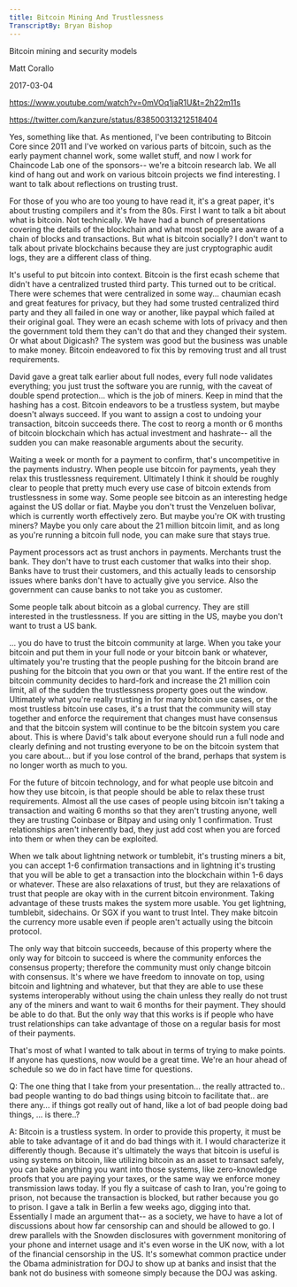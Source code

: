 ```yaml
---
title: Bitcoin Mining And Trustlessness
TranscriptBy: Bryan Bishop
---
```


Bitcoin mining and security models

Matt Corallo

2017-03-04

<https://www.youtube.com/watch?v=0mVOq1jaR1U&t=2h22m11s>

<https://twitter.com/kanzure/status/838500313212518404>

Yes, something like that. As mentioned, I've been contributing to Bitcoin Core since 2011 and I've worked on various parts of bitcoin, such as the early payment channel work, some wallet stuff, and now I work for Chaincode Lab one of the sponsors-- we're a bitcoin research lab. We all kind of hang out and work on various bitcoin projects we find interesting. I want to talk about reflections on trusting trust.

For those of you who are too young to have read it, it's a great paper, it's about trusting compilers and it's from the 80s. First I want to talk a bit about what is bitcoin. Not technically. We have had a bunch of presentations covering the details of the blockchain and what most people are aware of a chain of blocks and transactions. But what is bitcoin socially? I don't want to talk about private blockchains because they are just cryptographic audit logs, they are a different class of thing.

It's useful to put bitcoin into context. Bitcoin is the first ecash scheme that didn't have a centralized trusted third party. This turned out to be critical. There were schemes that were centralized in some way... chaumian ecash and great features for privacy, but they had some trusted centralized third party and they all failed in one way or another, like paypal which failed at their original goal. They were an ecash scheme with lots of privacy and then the government told them they can't do that and they changed their system. Or what about Digicash? The system was good but the business was unable to make money. Bitcoin endeavored to fix this by removing trust and all trust requirements.

David gave a great talk earlier about full nodes, every full node validates everything; you just trust the software you are runnig, with the caveat of double spend protection... which is the job of miners. Keep in mind that the hashing has a cost. Bitcoin endeavors to be a trustless system, but maybe doesn't always succeed. If you want to assign a cost to undoing your transaction, bitcoin succeeds there. The cost to reorg a month or 6 months of bitcoin blockchain which has actual investment and hashrate-- all the sudden you can make reasonable arguments about the security.

Waiting a week or month for a payment to confirm, that's uncompetitive in the payments industry. When people use bitcoin for payments, yeah they relax this trustlessness requirement. Ultimately I think it should be roughly clear to people that pretty much every use case of bitcoin extends from trustlessness in some way. Some people see bitcoin as an interesting hedge against the US dollar or fiat. Maybe you don't trust the Venzeluen bolivar, which is currently worth effectively zero. But maybe you're OK with trusting miners? Maybe you only care about the 21 million bitcoin limit, and as long as you're running a bitcoin full node, you can make sure that stays true.

Payment processors act as trust anchors in payments. Merchants trust the bank. They don't have to trust each customer that walks into their shop. Banks have to trust their customers, and this actually leads to censorship issues where banks don't have to actually give you service. Also the government can cause banks to not take you as customer.

Some people talk about bitcoin as a global currency. They are still interested in the trustlessness. If you are sitting in the US, maybe you don't want to trust a US bank.

... you do have to trust the bitcoin community at large. When you take your bitcoin and put them in your full node or your bitcoin bank or whatever, ultimately you're trusting that the people pushing for the bitcoin brand are pushing for the bitcoin that you own or that you want. If the entire rest of the bitcoin community decides to hard-fork and increase the 21 million coin limit, all of the sudden the trustlessness property goes out the window. Ultimately what you're really trusting in for many bitcoin use cases, or the most trustless bitcoin use cases, it's a trust that the community will stay together and enforce the requirement that changes must have consensus and that the bitcoin system will continue to be the bitcoin system you care about. This is where David's talk about everyone should run a full node and clearly defining and not trusting everyone to be on the bitcoin system that you care about... but if you lose control of the brand, perhaps that system is no longer worth as much to you.

For the future of bitcoin technology, and for what people use bitcoin and how they use bitcoin, is that people should be able to relax these trust requirements. Almost all the use cases of people using bitcoin isn't taking a transaction and waiting 6 months so that they aren't trusting anyone, well they are trusting Coinbase or Bitpay and using only 1 confirmation. Trust relationships aren't inherently bad, they just add cost when you are forced into them or when they can be exploited.

When we talk about lightning network or tumblebit, it's trusting miners a bit, you can accept 1-6 confirmation transactions and in lightning it's trusting that you will be able to get a transaction into the blockchain within 1-6 days or whatever. These are also relaxations of trust, but they are relaxations of trust that people are okay with in the current bitcoin environment. Taking advantage of these trusts makes the system more usable. You get lightning, tumblebit, sidechains. Or SGX if you want to trust Intel. They make bitcoin the currency more usable even if people aren't actually using the bitcoin protocol.

The only way that bitcoin succeeds, because of this property where the only way for bitcoin to succeed is where the community enforces the consensus property; therefore the community must only change bitcoin with consensus. It's where we have freedom to innovate on top, using bitcoin and lightning and whatever, but that they are able to use these systems interoperably without using the chain unless they really do not trust any of the miners and want to wait 6 months for their payment. They should be able to do that. But the only way that this works is if people who have trust relationships can take advantage of those on a regular basis for most of their payments.

That's most of what I wanted to talk about in terms of trying to make points. If anyone has questions, now would be a great time. We're an hour ahead of schedule so we do in fact have time for questions.

Q: The one thing that I take from your presentation... the really attracted to.. bad people wanting to do bad things using bitcoin to facilitate that.. are there any... if things got really out of hand, like a lot of bad people doing bad things, ... is there..?

A: Bitcoin is a trustless system. In order to provide this property, it must be able to take advantage of it and do bad things with it. I would characterize it differently though. Because it's ultimately the ways that bitcoin is useful is using systems on bitcoin, like utilizing bitcoin as an asset to transact safely, you can bake anything you want into those systems, like zero-knowledge proofs that you are paying your taxes, or the same way we enforce money transmission laws today. If you fly a suitcase of cash to Iran, you're going to prison, not because the transaction is blocked, but rather because you go to prison. I gave a talk in Berlin a few weeks ago, digging into that. Essentially I made an argument that-- as a society, we have to have a lot of discussions about how far censorship can and should be allowed to go. I drew parallels with the Snowden disclosures with government monitoring of your phone and internet usage and it's even worse in the UK now, with a lot of the financial censorship in the US. It's somewhat common practice under the Obama administration for DOJ to show up at banks and insist that the bank not do business with someone simply because the DOJ was asking.
